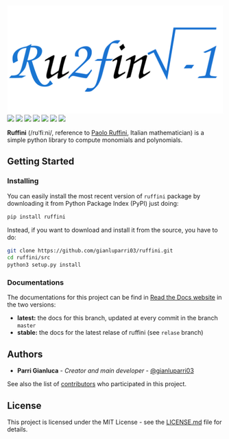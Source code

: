 ![](banner.svg)
![](https://img.shields.io/codacy/grade/8bf3533a27104f44bdc0dad621d0de73.svg)
![](https://img.shields.io/codacy/coverage/8bf3533a27104f44bdc0dad621d0de73.svg)
![](https://img.shields.io/github/languages/code-size/gianluparri03/ruffini.svg)
![](https://img.shields.io/github/languages/top/gianluparri03/ruffini.svg)
![](https://img.shields.io/pypi/v/ruffini.svg?color=success)
![](https://img.shields.io/readthedocs/ruffini.svg)
![](https://img.shields.io/github/license/gianluparri03/ruffini.svg)

**Ruffini** (/rʊˈfiːni/, reference to [Paolo Ruffini](https://en.wikipedia.org/wiki/Paolo_Ruffini), Italian mathematician)
is a simple python library to compute monomials and polynomials.

## Getting Started

### Installing

You can easily install the most recent version of `ruffini` package by
downloading it from Python Package Index (PyPI) just doing:

```bash
pip install ruffini
```

Instead, if you want to download and install it from the source, you have to do:

```bash
git clone https://github.com/gianluparri03/ruffini.git
cd ruffini/src
python3 setup.py install
```

### Documentations
The documentations for this project can be find in [Read the Docs website](https://ruffini.rtfd.com) in the two versions:

  - **latest:** the docs for this branch, updated at every commit in the branch `master`
  - **stable:** the docs for the latest relase of ruffini (see `relase` branch)

## Authors

  * **Parri Gianluca** - *Creator and main developer* - [@gianluparri03](https://github.com/gianluparri03)

See also the list of [contributors](https://github.com/your/project/contributors)
who participated in this project.

## License

This project is licensed under the MIT License -
see the [LICENSE.md](LICENSE.md) file for details.
